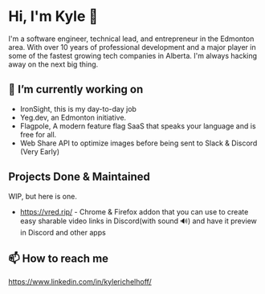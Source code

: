 # Hi, I'm Kyle 👋

I'm a software engineer, technical lead, and entrepreneur in the Edmonton area. With over 10 years of professional development and a major player in some of the fastest growing tech companies in Alberta. I'm always hacking away on the next big thing. 

## 🔭 I’m currently working on
- IronSight, this is my day-to-day job
- Yeg.dev, an Edmonton initiative. 
- Flagpole, A modern feature flag SaaS that speaks your language and is free for all.
- Web Share API to optimize images before being sent to Slack & Discord (Very Early)

## Projects Done & Maintained
WIP, but here is one.
- https://vred.rip/ - Chrome & Firefox addon that you can use to create easy sharable video links in Discord(with sound 🔊) and have it preview in Discord and other apps


## 📫 How to reach me
https://www.linkedin.com/in/kylerichelhoff/

<!--
**grepme/grepme** is a ✨ _special_ ✨ repository because its `README.md` (this file) appears on your GitHub profile.

Here are some ideas to get you started:

- 🔭 I’m currently working on ...
- 🌱 I’m currently learning ...
- 👯 I’m looking to collaborate on ...
- 🤔 I’m looking for help with ...
- 💬 Ask me about ...
- 📫 How to reach me: ...
- 😄 Pronouns: ...
- ⚡ Fun fact: ...
-->
